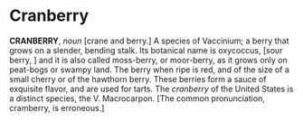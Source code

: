 # Cranberry

**CRANBERRY**, _noun_ \[crane and berry.\] A species of Vaccinium; a berry that grows on a slender, bending stalk. Its botanical name is oxycoccus, \[sour berry, \] and it is also called moss-berry, or moor-berry, as it grows only on peat-bogs or swampy land. The berry when ripe is red, and of the size of a small cherry or of the hawthorn berry. These berries form a sauce of exquisite flavor, and are used for tarts. The _cranberry_ of the United States is a distinct species, the V. Macrocarpon. \[The common pronunciation, cramberry, is erroneous.\]